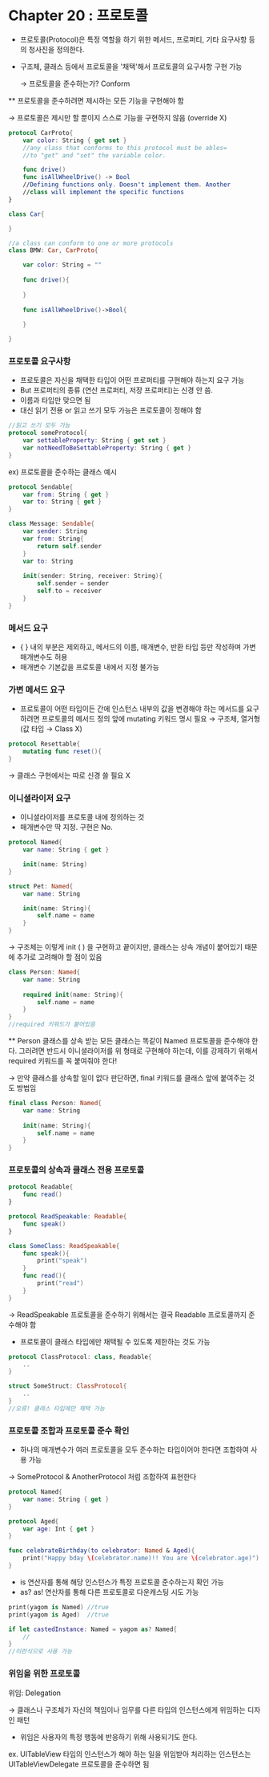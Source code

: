 # Chapter 20 : 프로토콜

- 프로토콜(Protocol)은 특정 역할을 하기 위한 메서드, 프로퍼티, 기타 요구사항 등의 청사진을 정의한다.
- 구조체, 클래스 등에서 프로토콜을 '채택'해서 프로토콜의 요구사항 구현 가능

    → 프로토콜을 준수하는가? Conform

** 프로토콜을 준수하려면 제시하는 모든 기능을 구현해야 함

→ 프로토콜은 제시만 할 뿐이지 스스로 기능을 구현하지 않음 (override X)

```swift
protocol CarProto{
	var color: String { get set }
	//any class that conforms to this protocol must be ables=
	//to "get" and "set" the variable color.

	func drive()
	func isAllWheelDrive() -> Bool
	//Defining functions only. Doesn't implement them. Another
	//class will implement the specific functions
}

class Car{

}

//a class can conform to one or more protocols
class BMW: Car, CarProto{

	var color: String = ""
	
	func drive(){
	
	}
	
	func isAllWheelDrive()->Bool{
	
	}	

}
```

### 프로토콜 요구사항

- 프로토콜은 자신을 채택한 타입이 어떤 프로퍼티를 구현해야 하는지 요구 가능
- But 프로퍼티의 종류 (연산 프로퍼티, 저장 프로퍼티)는 신경 안 씀.
- 이름과 타입만 맞으면 됨
- 대신 읽기 전용 or 읽고 쓰기 모두 가능은 프로토콜이 정해야 함

```swift
//읽고 쓰기 모두 가능
protocol someProtocol{
	var settableProperty: String { get set }
	var notNeedToBeSettableProperty: String { get }
}
```

ex) 프로토콜을 준수하는 클래스 예시

```swift
protocol Sendable{
	var from: String { get }
	var to: String { get }
}

class Message: Sendable{
	var sender: String
	var from: String{
		return self.sender
	}
	var to: String
	
	init(sender: String, receiver: String){
		self.sender = sender
		self.to = receiver
	}
}
```

### 메서드 요구

- { } 내의 부분은 제외하고, 메서드의 이름, 매개변수, 반환 타입 등만 작성하며 가변 매개변수도 허용
- 매개변수 기본값을 프로토콜 내에서 지정 불가능

### 가변 메서드 요구

- 프로토콜이 어떤 타입이든 간에 인스턴스 내부의 값을 변경해야 하는 메서드를 요구하려면 프로토콜의 메서드 정의 앞에 mutating 키워드 명시 필요 → 구조체, 열거형 (값 타입 → Class X)

```swift
protocol Resettable{
	mutating func reset(){
}
```

→ 클래스 구현에서는 따로 신경 쓸 필요 X

### 이니셜라이저 요구

- 이니셜라이저를 프로토콜 내에 정의하는 것
- 매개변수만 딱 지정. 구현은 No.

```swift
protocol Named{
	var name: String { get }

	init(name: String)
}

struct Pet: Named{
	var name: String

	init(name: String){
		self.name = name
	}
}
```

→ 구조체는 이렇게 init ( ) 을 구현하고 끝이지만, 클래스는 상속 개념이 붙어있기 때문에 추가로 고려해야 할 점이 있음

```swift
class Person: Named{
	var name: String
	
	required init(name: String){
		self.name = name
	}
}
//required 키워드가 붙어있음
```

** Person 클래스를 상속 받는 모든 클래스는 똑같이 Named 프로토콜을 준수해야 한다. 그러려면 반드시 이니셜라이저를 위 형태로 구현해야 하는데, 이를 강제하기 위해서 required 키워드를 꼭 붙여줘야 한다!

→ 만약 클래스를 상속할 일이 없다 판단하면, final 키워드를 클래스 앞에 붙여주는 것도 방법임

```swift
final class Person: Named{
	var name: String
	
	init(name: String){
		self.name = name
	}
}
```

### 프로토콜의 상속과 클래스 전용 프로토콜

```swift
protocol Readable{
	func read()
}

protocol ReadSpeakable: Readable{
	func speak()
}

class SomeClass: ReadSpeakable{
	func speak(){
		print("speak")
	}
	func read(){
		print("read")
	}
}
```

→ ReadSpeakable 프로토콜을 준수하기 위해서는 결국 Readable 프로토콜까지 준수해야 함

- 프로토콜이 클래스 타입에만 채택될 수 있도록 제한하는 것도 가능

```swift
protocol ClassProtocol: class, Readable{
	..
}

struct SomeStruct: ClassProtocol{
	..
}
//오류! 클래스 타입에만 채택 가능
```

### 프로토콜 조합과 프로토콜 준수 확인

- 하나의 매개변수가 여러 프로토콜을 모두 준수하는 타입이어야 한다면 조합하여 사용 가능

→ SomeProtocol & AnotherProtocol 처럼 조합하여 표현한다

```swift
protocol Named{
	var name: String { get }
}

protocol Aged{
	var age: Int { get }
}

func celebrateBirthday(to celebrator: Named & Aged){
	print("Happy bday \(celebrator.name)!! You are \(celebrator.age)")
}
```

- is 연산자를 통해 해당 인스턴스가 특정 프로토콜 준수하는지 확인 가능
- as? as! 연산자를 통해 다른 프로토콜로 다운캐스팅 시도 가능

```swift
print(yagom is Named) //true
print(yagom is Aged)  //true

if let castedInstance: Named = yagom as? Named{
	//
}
//이런식으로 사용 가능
```

### 위임을 위한 프로토콜

위임: Delegation

→ 클래스나 구조체가 자신의 책임이나 임무를 다른 타입의 인스턴스에게 위임하는 디자인 패턴 

- 위임은 사용자의 특정 행동에 반응하기 위해 사용되기도 한다.

ex. UITableView 타입의 인스턴스가 해야 하는 일을 위임받아 처리하는 인스턴스는 UITableViewDelegate 프로토콜을 준수하면 됨
